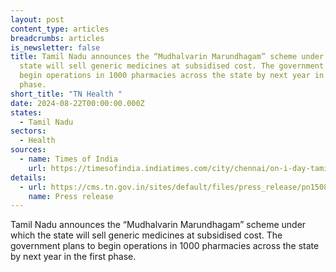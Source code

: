 ```yaml
---
layout: post
content_type: articles
breadcrumbs: articles
is_newsletter: false
title: Tamil Nadu announces the “Mudhalvarin Marundhagam” scheme under which the
  state will sell generic medicines at subsidised cost. The government plans to
  begin operations in 1000 pharmacies across the state by next year in the first
  phase.
short_title: "TN Health "
date: 2024-08-22T00:00:00.000Z
states:
  - Tamil Nadu
sectors:
  - Health
sources:
  - name: Times of India
    url: https://timesofindia.indiatimes.com/city/chennai/on-i-day-tamil-nadu-cm-m-k-stalin-announces-1000-state-pharmacies-for-subsidised-medicines/articleshow/112555222.cms
details:
  - url: https://cms.tn.gov.in/sites/default/files/press_release/pn150824_21.pdf
    name: Press release
---
```

Tamil Nadu announces the “Mudhalvarin Marundhagam” scheme under which the state will sell generic medicines at subsidised cost. The government plans to begin operations in 1000 pharmacies across the state by next year in the first phase.
